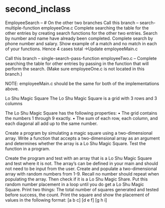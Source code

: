 # second_inclass

EmployeeSearch – # On the other two branches
Call this branch – search-multiple-function
employeeOne.c Complete searching the table for the other entries by creating search functions for the other two entries. Search by number and name have already been completed. Complete search by phone number and salary.   Show example of a match and no match in each of your functions. Hence 4 cases total ->Update employeeMain.c

Call this branch – single-search-pass-function
employeeTwo.c – Complete searching the table for other entries by passing in the function that will perform the search. (Make sure employeeOne.c is not located in this branch.) 

NOTE: employeeMain.c should be the same for both of the implementations above. 

Lo Shu Magic Square
The Lo Shu Magic Square is a grid with 3 rows and 3 columns 

The Lo Shu Magic Square has the following properties: 
• The grid contains the numbers 1 through 9 exactly. 
• The sum of each row, each column, and each diagonal all add up to the same number. 

Create a program by simulating a magic square using a two-dimensional array. Write a function that accepts a two-dimensional array as an argument and determines whether the array is a Lo Shu Magic Square. Test the function in a program. 

Create the program and test with an array that is a Lo Shu Magic Square and test where it is not. The array’s can be defined in your main and should not need to be input from the user.
Create and populate a two-dimensional array with random numbers from 1-9. Recall no number should repeat when populating the array. Then check if it is a Lo Shu Magic Share. Put this random number placement in a loop until you do get a Lo Shu Magic Square.   Print two things:
The total number of squares generated and tested before success, the count.
Print the square and show the placement of values in the following format:
[a b c]
[d e f]
[g h i]
